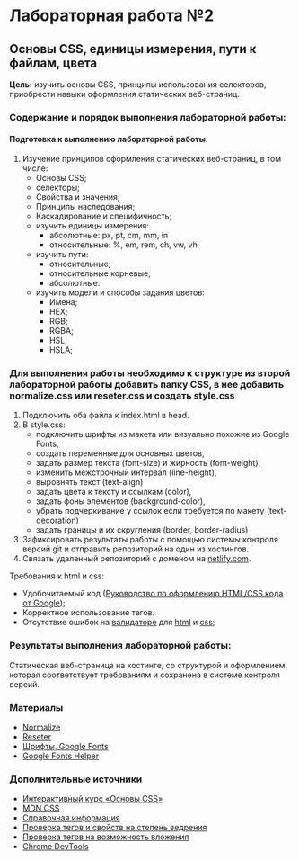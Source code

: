 # Лабораторная работа №2 #
## Основы CSS, единицы измерения, пути к файлам, цвета ##

**Цель:** изучить основы CSS, принципы использования селекторов, приобрести навыки оформления статических веб-страниц.

### Содержание и порядок выполнения лабораторной работы: ###

#### Подготовка к выполнению лабораторной работы: ####
1. Изучение принципов оформления статических веб-страниц, в том числе:
   - Основы CSS; 
   - селекторы; 
   - Свойства и значения; 
   - Принципы наследования; 
   - Каскадирование и специфичность; 
   - изучить единицы измерения:
     - абсолютные: px, pt, cm, mm, in 
     - относительные: %, em, rem, ch, vw, vh 
   - изучить пути:
     - относительные; 
     - относительные корневые; 
     - абсолютные. 
   - изучить модели и способы задания цветов:
     - Имена;
     - HEX;
     - RGB;
     - RGBA; 
     - HSL; 
     - HSLA; 
### Для выполнения работы необходимо к структуре из второй лабораторной работы добавить папку CSS, в нее добавить normalize.css или reseter.css и создать style.css ###
1. Подключить оба файла к index.html в head.
2. В style.css:
   - подключить шрифты из макета или визуально похожие из Google Fonts, 
   - создать переменные для основных цветов, 
   - задать размер текста (font-size) и жирность (font-weight), 
   - изменить межстрочный интервал (line-height), 
   - выровнять текст (text-align)
   - задать цвета к тексту и ссылкам (color),  
   - задать фоны элементов (background-color), 
   - убрать подчеркивание у ссылок если требуется по макету (text-decoration) 
   - задать границы и их скругления (border, border-radius)
3. Зафиксировать результаты работы с помощью системы контроля версий git и отправить репозиторий на один из хостингов.
4. Связать удаленный репозиторий с доменом на [netlify.com](https://netlify.com). 

Требования к html и css:
- Удобочитаемый код ([Руководство по оформлению HTML/CSS кода от Google](https://habr.com/ru/post/143452/));
- Корректное использование тегов. 
- Отсутствие ошибок на [валидаторе](https://validator.w3.org/) для [html](https://validator.w3.org/) и [css](https://jigsaw.w3.org/css-validator/);
         
### Результаты выполнения лабораторной работы: ###
Статическая веб-страница на хостинге, со структурой и оформлением, которая соответствует требованиям и сохранена в системе контроля версий.
         
### Материалы ###
- [Normalize](https://necolas.github.io/normalize.css/) 
- [Reseter](https://github.com/resetercss/reseter.css/blob/main/css/reseter.css)
- [Шрифты, Google Fonts](https://fonts.google.com/)
- [Google Fonts Helper](https://google-webfonts-helper.herokuapp.com/fonts)
         
### Дополнительные источники ###
- [Интерактивный курс «Основы CSS»](https://htmlacademy.ru/courses/307)
- [MDN CSS](https://developer.mozilla.org/ru/docs/Web/CSS)
- [Справочная информация](https://html5book.ru/)
- [Проверка тегов и свойств на степень ведрения](https://caniuse.com/)
- [Проверка тегов на возможность вложения](https://caninclude.glitch.me/)
- [Chrome DevTools](https://habr.com/ru/post/548898/)